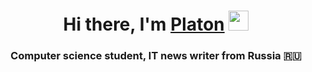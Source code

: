 <h1 align="center">Hi there, I'm <a href="https://pivokom.ru/catalog/kraftovoe_pivo_v_butylkakh_i_bankakh/97488/" target="_blank">Platon</a> 
<img src="https://github.com/blackcater/blackcater/raw/main/images/Hi.gif" height="32"/></h1>
<h3 align="center">Computer science student, IT news writer from Russia 🇷🇺</h3>
